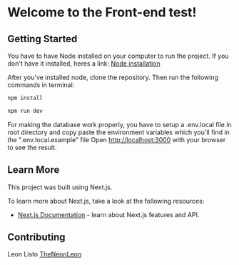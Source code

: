 # Welcome to the Front-end test!

## Getting Started

You have to have Node installed on your computer to run the project. If you don't have it installed, heres a link: [Node installation](https://nodejs.org/en/download/)

After you've installed node, clone the repository. Then run the following commands in terminal: 

```bash
npm install

npm run dev

```
For making the database work properly, you have to setup a .env.local file in root directory and copy paste the environment variables which you'll find in the ".env.local.example" file
Open [http://localhost:3000](http://localhost:3000) with your browser to see the result.

## Learn More

This project was built using Next.js.

To learn more about Next.js, take a look at the following resources:

- [Next.js Documentation](https://nextjs.org/docs) - learn about Next.js features and API.

## Contributing

Leon Listo [TheNeonLeon](https://github.com/TheNeonLeon)
